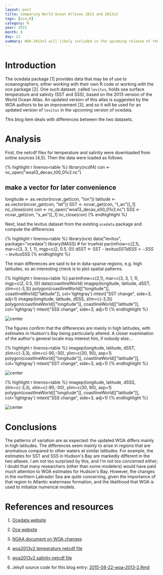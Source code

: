 ```yaml
---
layout: post
title: Comparing World Ocean Atlases 2013 and 2013v2
tags: [oce,R]
category: R
year: 2015
month: 8
day: 22
summary: WOA-2013v2 will likely included in the upcoming release of the ``ocedata`` package, so I thought I should look into changes. Some results for SST and SSS are given here.
---
```


# Introduction

The ocedata package [1] provides data that may be of use to oceanographers,
either working with their own R code or working with the oce package [2]. One
such dataset, called ``levitus``, holds sea surface temperature and salinity
(SST and SSS), based on the 2013 version of the World Ocean Atlas.  An updated
version of this atlas is suggested by the WOA authors to be an improvement [3],
and so it will be used for an updated version of ``levitus`` in the upcoming
version of ocedata.

This blog item deals with differences between the two datasets.

# Analysis

First, the netcdf files for temperature and salinity were downloaded from
online sources [4,5]. Then the data were loaded as follows.

{% highlight r linenos=table %}
library(ncdf4)
con <- nc_open("woa13_decav_t00_01v2.nc")
## make a vector for later convenience
longitude <- as.vector(ncvar_get(con, "lon"))
latitude <- as.vector(ncvar_get(con, "lat"))
SST <- ncvar_get(con, "t_an")[,,1]
nc_close(con)
con <- nc_open("woa13_decav_s00_01v2.nc")
SSS <- ncvar_get(con, "s_an")[,,1]
nc_close(con)
{% endhighlight %}

Next, load the levitus dataset from the existing ``ocedata`` package
and compute the differences

{% highlight r linenos=table %}
library(oce)
data("levitus", package="ocedata")
library(MASS) # for truehist
par(mfrow=c(2,1), mar=c(3, 3, 1, 1), mgp=c(2, 0.5, 0))
dSST <- SST - levitus$SST
dSSS <- SSS - levitus$SSS
{% endhighlight %}

The main differences are said to be in data-sparse regions, e.g. high latitudes,
so an interesting check is to plot spatial patterns.

{% highlight r linenos=table %}
par(mfrow=c(2,1), mar=c(3, 3, 1, 1), mgp=c(2, 0.5, 0))
data(coastlineWorld)
imagep(longitude, latitude, dSST, zlim=c(-3,3))
polygon(coastlineWorld[["longitude"]], coastlineWorld[["latitude"]],
        col='lightgray') 
mtext("SST change", side=3, adj=1)
imagep(longitude, latitude, dSSS, zlim=c(-3,3))
polygon(coastlineWorld[["longitude"]], coastlineWorld[["latitude"]],
        col='lightgray') 
mtext("SSS change", side=3, adj=1)
{% endhighlight %}

![center](http://dankelley.github.io/figs/2015-08-22-woa-2013-2/unnamed-chunk-3-1.png) 

The figures confirm that the differences are mainly in high latitudes, with
estimates in Hudson's Bay being particularly altered.  A closer examination of
the author's general locale may interest him, if nobody else...

{% highlight r linenos=table %}
imagep(longitude, latitude, dSST, zlim=c(-3,3), xlim=c(-90,-30), ylim=c(30, 90), asp=1)
polygon(coastlineWorld[["longitude"]], coastlineWorld[["latitude"]],
        col='lightgray') 
mtext("SST change", side=3, adj=1)
{% endhighlight %}

![center](http://dankelley.github.io/figs/2015-08-22-woa-2013-2/unnamed-chunk-4-1.png) 

{% highlight r linenos=table %}
imagep(longitude, latitude, dSSS, zlim=c(-3,3), xlim=c(-90,-30), ylim=c(30, 90), asp=1)
polygon(coastlineWorld[["longitude"]], coastlineWorld[["latitude"]],
        col='lightgray') 
mtext("SSS change", side=3, adj=1)
{% endhighlight %}

![center](http://dankelley.github.io/figs/2015-08-22-woa-2013-2/unnamed-chunk-4-2.png) 


# Conclusions

The patterns of variation are as expected: the updated WOA differs mainly in
high latitudes.  The differences seem mainly to arise in regions that are
anomalous compared to other waters at similar latitudes. For example, the
estimates for SST and SSS in Hudson's Bay are markedly different in the two
atlases.  I am not too surprised by this, and I'm not too concerned either; I
doubt that many researchers (other than some modelers) would have paid much
attention to WOA estimates for Hudson's Bay. However, the changes in the
northern Labrador Sea are quite concerning, given the importance of that region
to Atlantic watermass formation, and the likelihood that WOA is used to
initialize numerical models.

# References and resources

1. [Ocedata website](http://dankelley.github.io/ocedata/)   

2. [Oce website](http://dankelley.github.io/oce/)   

3. [NOAA document on WOA changes](http://data.nodc.noaa.gov/woa/WOA13/DOC/woa13v2_changes.pdf)

4. [woa2013v2 temperature netcdf file](http://data.nodc.noaa.gov/thredds/fileServer/woa/WOA13/DATAv2/temperature/netcdf/decav/1.00/woa13_decav_t00_01v2.nc)

5. [woa2013v2 salinity netcdf file](http://data.nodc.noaa.gov/thredds/fileServer/woa/WOA13/DATAv2/salinity/netcdf/decav/1.00/woa13_decav_s00_01v2.nc)

6. Jekyll source code for this blog entry: [2015-08-22-woa-2013-2.Rmd](https://raw.github.com/dankelley/dankelley.github.io/master/assets/2015-08-22-woa-2013-2.Rmd)

